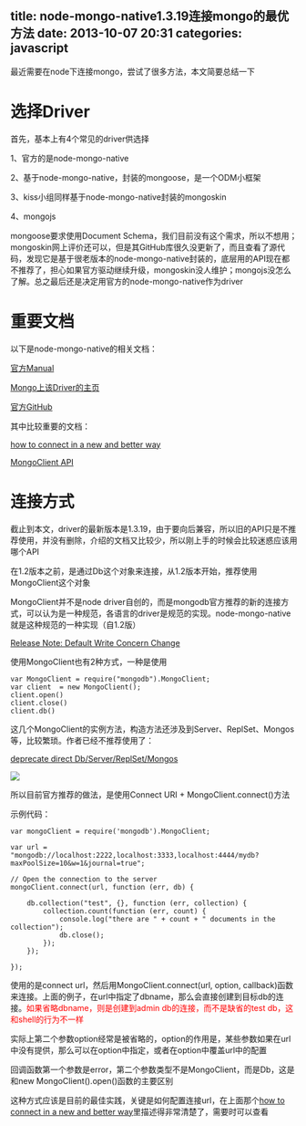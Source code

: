 title: node-mongo-native1.3.19连接mongo的最优方法
date: 2013-10-07 20:31
categories: javascript 
---
最近需要在node下连接mongo，尝试了很多方法，本文简要总结一下
<!--more-->

# 选择Driver

首先，基本上有4个常见的driver供选择

1、官方的是node-mongo-native

2、基于node-mongo-native，封装的mongoose，是一个ODM小框架

3、kiss小组同样基于node-mongo-native封装的mongoskin

4、mongojs

mongoose要求使用Document Schema，我们目前没有这个需求，所以不想用；mongoskin网上评价还可以，但是其GitHub库很久没更新了，而且查看了源代码，发现它是基于很老版本的node-mongo-native封装的，底层用的API现在都不推荐了，担心如果官方驱动继续升级，mongoskin没人维护；mongojs没怎么了解。总之最后还是决定用官方的node-mongo-native作为driver

# 重要文档

以下是node-mongo-native的相关文档：

[官方Manual](http://mongodb.github.io/node-mongodb-native/)

[Mongo上该Driver的主页](http://docs.mongodb.org/ecosystem/drivers/node-js/)

[官方GitHub](https://github.com/mongodb/node-mongodb-native)

其中比较重要的文档：

[how to connect in a new and better way](http://mongodb.github.io/node-mongodb-native/driver-articles/mongoclient.html)

[MongoClient API](http://mongodb.github.io/node-mongodb-native/api-generated/mongoclient.html)

# 连接方式

截止到本文，driver的最新版本是1.3.19，由于要向后兼容，所以旧的API只是不推荐使用，并没有删除，介绍的文档又比较少，所以刚上手的时候会比较迷惑应该用哪个API

在1.2版本之前，是通过Db这个对象来连接，从1.2版本开始，推荐使用MongoClient这个对象

MongoClient并不是node driver自创的，而是mongodb官方推荐的新的连接方式，可以认为是一种规范，各语言的driver是规范的实现。node-mongo-native就是这种规范的一种实现（自1.2版）

[Release Note: Default Write Concern Change](http://docs.mongodb.org/manual/release-notes/drivers-write-concern/)

使用MongoClient也有2种方式，一种是使用

```
var MongoClient = require("mongodb").MongoClient;
var client  = new MongoClient();
client.open()
client.close()
client.db()
```
这几个MongoClient的实例方法，构造方法还涉及到Server、ReplSet、Mongos等，比较繁琐。作者已经不推荐使用了：

[deprecate direct Db/Server/ReplSet/Mongos](https://github.com/mongodb/node-mongodb-native/issues/1013)

![](http://img.blog.csdn.net/20131007201038265?watermark/2/text/aHR0cDovL2Jsb2cuY3Nkbi5uZXQva3lmeGJs/font/5a6L5L2T/fontsize/400/fill/I0JBQkFCMA==/dissolve/70/gravity/SouthEast)

所以目前官方推荐的做法，是使用Connect URI + MongoClient.connect()方法

示例代码：

```
var mongoClient = require('mongodb').MongoClient;

var url = "mongodb://localhost:2222,localhost:3333,localhost:4444/mydb?maxPoolSize=10&w=1&journal=true";

// Open the connection to the server
mongoClient.connect(url, function (err, db) {

    db.collection("test", {}, function (err, collection) {
        collection.count(function (err, count) {
            console.log("there are " + count + " documents in the collection");
            db.close();
        });
    });

});
```

使用的是connect url，然后用MongoClient.connect(url, option, callback)函数来连接。上面的例子，在url中指定了dbname，那么会直接创建到目标db的连接。<span style="color:#ff0000">如果省略dbname，则是创建到admin db的连接，而不是缺省的test db，这和shell的行为不一样</span>

实际上第二个参数option经常是被省略的，option的作用是，某些参数如果在url中没有提供，那么可以在option中指定，或者在option中覆盖url中的配置

回调函数第一个参数是error，第二个参数类型不是MongoClient，而是Db，这是和new MongoClient().open()函数的主要区别

这种方式应该是目前的最佳实践，关键是如何配置连接url，在上面那个[how to connect in a new and better way](http://mongodb.github.io/node-mongodb-native/driver-articles/mongoclient.html)里描述得非常清楚了，需要时可以查看